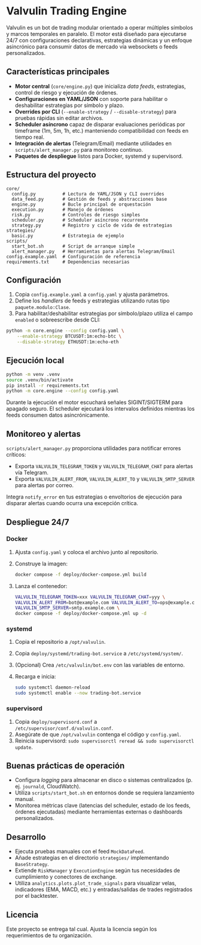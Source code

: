 # Valvulin Trading Engine

Valvulin es un bot de trading modular orientado a operar múltiples símbolos y marcos temporales en paralelo. El motor está diseñado para ejecutarse 24/7 con configuraciones declarativas, estrategias dinámicas y un enfoque asincrónico para consumir datos de mercado vía websockets o feeds personalizados.

## Características principales

- **Motor central** (`core/engine.py`) que inicializa _data feeds_, estrategias, control de riesgo y ejecución de órdenes.
- **Configuraciones en YAML/JSON** con soporte para habilitar o deshabilitar estrategias por símbolo y plazo.
- **Overrides por CLI** (`--enable-strategy` / `--disable-strategy`) para pruebas rápidas sin editar archivos.
- **Scheduler asíncrono** capaz de disparar evaluaciones periódicas por timeframe (1m, 5m, 1h, etc.) manteniendo compatibilidad con feeds en tiempo real.
- **Integración de alertas** (Telegram/Email) mediante utilidades en `scripts/alert_manager.py` para monitoreo continuo.
- **Paquetes de despliegue** listos para Docker, systemd y supervisord.

## Estructura del proyecto

```
core/
  config.py          # Lectura de YAML/JSON y CLI overrides
  data_feed.py       # Gestión de feeds y abstracciones base
  engine.py          # Bucle principal de orquestación
  execution.py       # Manejo de órdenes
  risk.py            # Controles de riesgo simples
  scheduler.py       # Scheduler asíncrono recurrente
  strategy.py        # Registro y ciclo de vida de estrategias
strategies/
  basic.py           # Estrategia de ejemplo
scripts/
  start_bot.sh       # Script de arranque simple
  alert_manager.py   # Herramientas para alertas Telegram/Email
config.example.yaml  # Configuración de referencia
requirements.txt     # Dependencias necesarias
```

## Configuración

1. Copia `config.example.yaml` a `config.yaml` y ajusta parámetros.
2. Define los _handlers_ de feeds y estrategias utilizando rutas tipo `paquete.modulo:Clase`.
3. Para habilitar/deshabilitar estrategias por símbolo/plazo utiliza el campo `enabled` o sobreescribe desde CLI:

```bash
python -m core.engine --config config.yaml \
    --enable-strategy BTCUSDT:1m:echo-btc \
    --disable-strategy ETHUSDT:1m:echo-eth
```

## Ejecución local

```bash
python -m venv .venv
source .venv/bin/activate
pip install -r requirements.txt
python -m core.engine --config config.yaml
```

Durante la ejecución el motor escuchará señales SIGINT/SIGTERM para apagado seguro. El scheduler ejecutará los intervalos definidos mientras los feeds consumen datos asincrónicamente.

## Monitoreo y alertas

`scripts/alert_manager.py` proporciona utilidades para notificar errores críticos:

- Exporta `VALVULIN_TELEGRAM_TOKEN` y `VALVULIN_TELEGRAM_CHAT` para alertas vía Telegram.
- Exporta `VALVULIN_ALERT_FROM`, `VALVULIN_ALERT_TO` y `VALVULIN_SMTP_SERVER` para alertas por correo.

Integra `notify_error` en tus estrategias o envoltorios de ejecución para disparar alertas cuando ocurra una excepción crítica.

## Despliegue 24/7

### Docker

1. Ajusta `config.yaml` y coloca el archivo junto al repositorio.
2. Construye la imagen:

   ```bash
   docker compose -f deploy/docker-compose.yml build
   ```

3. Lanza el contenedor:

   ```bash
   VALVULIN_TELEGRAM_TOKEN=xxx VALVULIN_TELEGRAM_CHAT=yyy \
   VALVULIN_ALERT_FROM=bot@example.com VALVULIN_ALERT_TO=ops@example.com \
   VALVULIN_SMTP_SERVER=smtp.example.com \
   docker compose -f deploy/docker-compose.yml up -d
   ```

### systemd

1. Copia el repositorio a `/opt/valvulin`.
2. Copia `deploy/systemd/trading-bot.service` a `/etc/systemd/system/`.
3. (Opcional) Crea `/etc/valvulin/bot.env` con las variables de entorno.
4. Recarga e inicia:

   ```bash
   sudo systemctl daemon-reload
   sudo systemctl enable --now trading-bot.service
   ```

### supervisord

1. Copia `deploy/supervisord.conf` a `/etc/supervisor/conf.d/valvulin.conf`.
2. Asegúrate de que `/opt/valvulin` contenga el código y `config.yaml`.
3. Reinicia supervisord: `sudo supervisorctl reread && sudo supervisorctl update`.

## Buenas prácticas de operación

- Configura _logging_ para almacenar en disco o sistemas centralizados (p. ej. `journald`, CloudWatch).
- Utiliza `scripts/start_bot.sh` en entornos donde se requiera lanzamiento manual.
- Monitorea métricas clave (latencias del scheduler, estado de los feeds, órdenes ejecutadas) mediante herramientas externas o dashboards personalizados.

## Desarrollo

- Ejecuta pruebas manuales con el feed `MockDataFeed`.
- Añade estrategias en el directorio `strategies/` implementando `BaseStrategy`.
- Extiende `RiskManager` y `ExecutionEngine` según tus necesidades de cumplimiento y conectores de exchange.
- Utiliza `analytics.plots.plot_trade_signals` para visualizar velas, indicadores (EMA, MACD, etc.) y entradas/salidas de trades registrados por el backtester.

## Licencia

Este proyecto se entrega tal cual. Ajusta la licencia según los requerimientos de tu organización.
